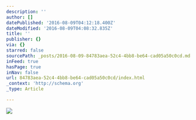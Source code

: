```yaml
---
description: ''
author: []
datePublished: '2016-08-09T04:12:18.400Z'
dateModified: '2016-08-09T04:08:32.835Z'
title: ''
publisher: {}
via: {}
starred: false
sourcePath: _posts/2016-08-09-84783aea-52c4-4bb8-be64-cad05a50c0cd.md
inFeed: true
hasPage: true
inNav: false
url: 84783aea-52c4-4bb8-be64-cad05a50c0cd/index.html
_context: 'http://schema.org'
_type: Article

---
```

![](https://the-grid-user-content.s3-us-west-2.amazonaws.com/e48bf3a0-cb5c-4d77-bec3-99a83e3cd374.jpg)